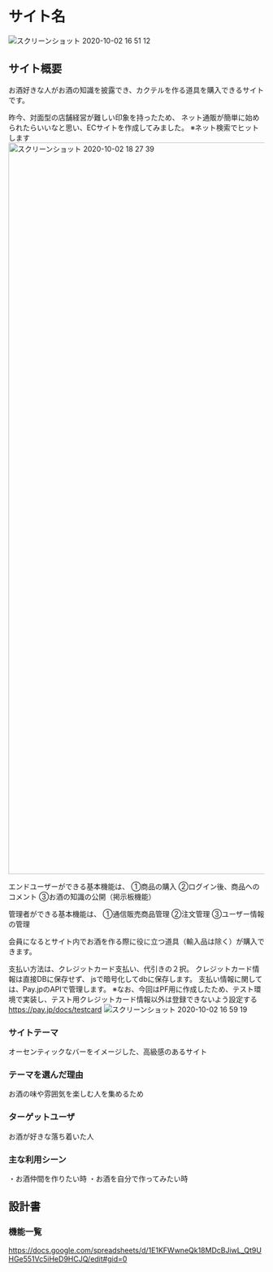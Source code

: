 # サイト名
![スクリーンショット 2020-10-02 16 51 12](https://user-images.githubusercontent.com/65529573/94900434-f3cd6e00-04cf-11eb-806d-d34c365311f7.jpg)

## サイト概要
お酒好きな人がお酒の知識を披露でき、カクテルを作る道具を購入できるサイトです。

昨今、対面型の店舗経営が難しい印象を持ったため、
ネット通販が簡単に始められたらいいなと思い、ECサイトを作成してみました。
※ネット検索でヒットします
<img width="1440" alt="スクリーンショット 2020-10-02 18 27 39" src="https://user-images.githubusercontent.com/65529573/94908674-07330600-04dd-11eb-93b5-a271f2b89f64.png">


エンドユーザーができる基本機能は、
①商品の購入
②ログイン後、商品へのコメント
③お酒の知識の公開（掲示板機能）

管理者ができる基本機能は、
①通信販売商品管理
②注文管理
③ユーザー情報の管理

会員になるとサイト内でお酒を作る際に役に立つ道具（輸入品は除く）が購入できます。

支払い方法は、クレジットカード支払い、代引きの２択。
クレジットカード情報は直接DBに保存せず、
jsで暗号化してdbに保存します。
支払い情報に関しては、Pay.jpのAPIで管理します。
※なお、今回はPF用に作成したため、テスト環境で実装し、テスト用クレジットカード情報以外は登録できないよう設定する
https://pay.jp/docs/testcard
![スクリーンショット 2020-10-02 16 59 19](https://user-images.githubusercontent.com/65529573/94900850-b1586100-04d0-11eb-8008-b86b49eea785.jpg)

### サイトテーマ
オーセンティックなバーをイメージした、高級感のあるサイト

### テーマを選んだ理由
お酒の味や雰囲気を楽しむ人を集めるため

### ターゲットユーザ
お酒が好きな落ち着いた人

### 主な利用シーン
・お酒仲間を作りたい時
・お酒を自分で作ってみたい時

## 設計書
### 機能一覧
<https://docs.google.com/spreadsheets/d/1E1KFWwneQk18MDcBJiwL_Qt9UHGe551Vc5iHeD9HCJQ/edit#gid=0>
